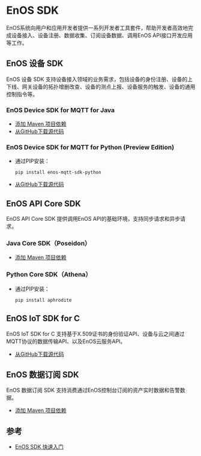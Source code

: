 # EnOS SDK

EnOS系统向用户和应用开发者提供一系列开发者工具套件，帮助开发者高效地完成设备接入、设备注册、数据收集、订阅设备数据、调用EnOS API接口开发应用等工作。



## EnOS 设备 SDK

EnOS 设备 SDK 支持设备接入领域的业务需求，包括设备的身份注册、设备的上下线、网关设备的拓扑增删改查、设备的测点上报、设备服务的触发、设备的通用控制指令等。

### EnOS Device SDK for MQTT for Java

- [添加 Maven 项目依赖](https://mvnrepository.com/artifact/com.envisioniot/enos-mqtt/2.1.2)
- [从GitHub下载源代码](https://github.com/EnvisionIot/enos-mqtt-sdk-java)

### EnOS Device SDK for MQTT for Python (Preview Edition)

- 通过PIP安装：

  ```
  pip install enos-mqtt-sdk-python
  ```

- [从GitHub下载源代码](https://github.com/EnvisionIot/enos-mqtt-sdk-python)



## EnOS API Core SDK

EnOS API Core SDK 提供调用EnOS API的基础环境，支持同步请求和异步请求。

### Java Core SDK（Poseidon）

- [添加 Maven 项目依赖](https://mvnrepository.com/artifact/com.envisioniot/apim-poseidon/0.1.7)

<!--

[EnOS API 快速入门及 API 文档](/docs/api/zh_CN/latest/gettingstarted.html)

-->

### Python Core SDK（Athena）

- 通过PIP安装：

  ```
  pip install aphrodite
  ```


<!--

[EnOS API 快速入门及 API 文档](/docs/api/zh_CN/latest/gettingstarted.html)

-->

## EnOS IoT SDK for C

EnOS IoT SDK for C 支持基于X.509证书的身份验证API、设备与云之间通过MQTT协议的数据传输API、以及EnOS云服务API。

- [从GitHub下载源代码](https://github.com/EnvisionIot/enos-iot-sdk-c)



## EnOS 数据订阅 SDK

EnOS 数据订阅 SDK 支持消费通过EnOS控制台订阅的资产实时数据和告警数据。

- [添加 Maven 项目依赖](https://mvnrepository.com/artifact/com.envisioniot/enos-subscribe/2.2.0)



## 参考

- [EnOS SDK 快速入门](gettingstarted_sdk)



<!-- ## EnOS Appframework Mars

EnOS Appframework Mars SDK 为开发者提供应用管理（包括权限校验体系）和应用开发的框架，同时提供了一套简易开发API接口。

- [添加 Maven 项目依赖](https://mvnrepository.com/artifact/com.envisioniot/enos-appframework-mars/0.1.0) -->
